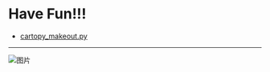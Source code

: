 # Have Fun!!!
- [cartopy_makeout.py](https://github.com/fhhan/eg/blob/master/cartopy_makeout.py)

---
![图片](https://github.com/fhhan/eg/blob/master/China🇨🇳.png)
